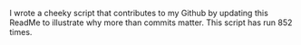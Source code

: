 I wrote a cheeky script that contributes to my Github by updating this ReadMe to illustrate why more than commits matter. This script has run 852 times.